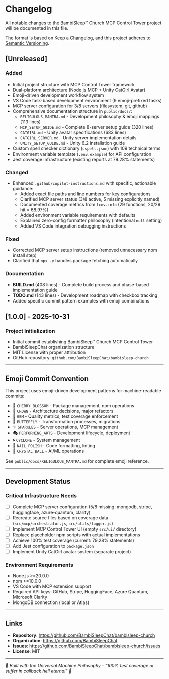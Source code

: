 # Changelog

All notable changes to the BambiSleep™ Church MCP Control Tower project will be documented in this file.

The format is based on [Keep a Changelog](https://keepachangelog.com/en/1.0.0/),
and this project adheres to [Semantic Versioning](https://semver.org/spec/v2.0.0.html).

## [Unreleased]

### Added
- Initial project structure with MCP Control Tower framework
- Dual-platform architecture (Node.js MCP + Unity CatGirl Avatar)
- Emoji-driven development workflow system
- VS Code task-based development environment (9 emoji-prefixed tasks)
- MCP server configuration for 3/8 servers (filesystem, git, github)
- Comprehensive documentation structure in `public/docs/`:
  - `RELIGULOUS_MANTRA.md` - Development philosophy & emoji mappings (113 lines)
  - `MCP_SETUP_GUIDE.md` - Complete 8-server setup guide (320 lines)
  - `CATGIRL.md` - Unity avatar specifications (683 lines)
  - `CATGIRL_SERVER.md` - Unity server implementation details
  - `UNITY_SETUP_GUIDE.md` - Unity 6.2 installation guide
- Custom spell checker dictionary (`cspell.json`) with 109 technical terms
- Environment variable template (`.env.example`) for API configuration
- Jest coverage infrastructure (existing reports at 79.28% statements)

### Changed
- Enhanced `.github/copilot-instructions.md` with specific, actionable guidance:
  - Added exact file paths and line numbers for key configurations
  - Clarified MCP server status (3/8 active, 5 missing explicitly named)
  - Documented coverage metrics from `lcov.info` (29 functions, 20/29 hit = 68.97%)
  - Added environment variable requirements with defaults
  - Explained zero-config formatter philosophy (intentional `null` setting)
  - Added VS Code integration debugging instructions

### Fixed
- Corrected MCP server setup instructions (removed unnecessary npm install step)
- Clarified that `npx -y` handles package fetching automatically

### Documentation
- **BUILD.md** (408 lines) - Complete build process and phase-based implementation guide
- **TODO.md** (143 lines) - Development roadmap with checkbox tracking
- Added specific commit pattern examples with emoji combinations

## [1.0.0] - 2025-10-31

### Project Initialization
- Initial commit establishing BambiSleep™ Church MCP Control Tower
- BambiSleepChat organization structure
- MIT License with proper attribution
- GitHub repository: `github.com/BambiSleepChat/bambisleep-church`

---

## Emoji Commit Convention

This project uses emoji-driven development patterns for machine-readable commits:

- 🌸 `CHERRY_BLOSSOM` - Package management, npm operations
- 👑 `CROWN` - Architecture decisions, major refactors
- 💎 `GEM` - Quality metrics, test coverage enforcement
- 🦋 `BUTTERFLY` - Transformation processes, migrations
- ✨ `SPARKLES` - Server operations, MCP management
- 🎭 `PERFORMING_ARTS` - Development lifecycle, deployment
- 🌀 `CYCLONE` - System management
- 💅 `NAIL_POLISH` - Code formatting, linting
- 🔮 `CRYSTAL_BALL` - AI/ML operations

See `public/docs/RELIGULOUS_MANTRA.md` for complete emoji reference.

---

## Development Status

### Critical Infrastructure Needs
- [ ] Complete MCP server configuration (5/8 missing: mongodb, stripe, huggingface, azure-quantum, clarity)
- [ ] Recreate source files based on coverage data (`src/mcp/orchestrator.js`, `src/utils/logger.js`)
- [ ] Implement MCP Control Tower UI (empty `src/ui/` directory)
- [ ] Replace placeholder npm scripts with actual implementations
- [ ] Achieve 100% test coverage (current: 79.28% statements)
- [ ] Add Jest configuration to `package.json`
- [ ] Implement Unity CatGirl avatar system (separate project)

### Environment Requirements
- Node.js >=20.0.0
- npm >=10.0.0
- VS Code with MCP extension support
- Required API keys: GitHub, Stripe, HuggingFace, Azure Quantum, Microsoft Clarity
- MongoDB connection (local or Atlas)

---

## Links

- **Repository**: https://github.com/BambiSleepChat/bambisleep-church
- **Organization**: https://github.com/BambiSleepChat
- **Issues**: https://github.com/BambiSleepChat/bambisleep-church/issues
- **License**: MIT

---

*🌸 Built with the Universal Machine Philosophy - "100% test coverage or suffer in callback hell eternal" 🌸*
